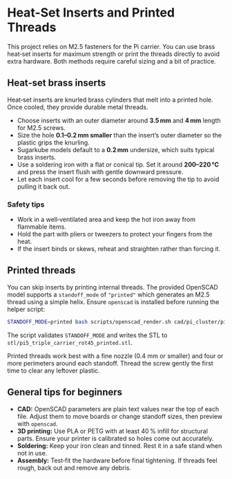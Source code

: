 # Heat-Set Inserts and Printed Threads

This project relies on M2.5 fasteners for the Pi carrier. You can use brass heat‑set inserts
for maximum strength or print the threads directly to avoid extra hardware. Both methods
require careful sizing and a bit of practice.

## Heat‑set brass inserts

Heat‑set inserts are knurled brass cylinders that melt into a printed hole. Once cooled,
they provide durable metal threads.

- Choose inserts with an outer diameter around **3.5 mm** and **4 mm** length for M2.5 screws.
- Size the hole **0.1–0.2 mm smaller** than the insert’s outer diameter so the plastic grips the
  knurling.
- Sugarkube models default to a **0.2 mm** undersize, which suits typical brass inserts.
- Use a soldering iron with a flat or conical tip. Set it around **200–220 °C** and
  press the insert flush with gentle downward pressure.
- Let each insert cool for a few seconds before removing the tip to avoid pulling it back out.

### Safety tips

- Work in a well‑ventilated area and keep the hot iron away from flammable items.
- Hold the part with pliers or tweezers to protect your fingers from the heat.
- If the insert binds or skews, reheat and straighten rather than forcing it.

## Printed threads

You can skip inserts by printing internal threads. The provided OpenSCAD model supports a
`standoff_mode` of `"printed"` which generates an M2.5 thread using a simple helix. Ensure
`openscad` is installed before running the helper script:

```bash
STANDOFF_MODE=printed bash scripts/openscad_render.sh cad/pi_cluster/pi5_triple_carrier_rot45.scad
```

The script validates `STANDOFF_MODE` and writes the STL to
`stl/pi5_triple_carrier_rot45_printed.stl`.

Printed threads work best with a fine nozzle (0.4 mm or smaller) and four or more perimeters around
each standoff. Thread the screw gently the first time to clear any leftover plastic.

## General tips for beginners

- **CAD:** OpenSCAD parameters are plain text values near the top of each file. Adjust them to move
  boards or change standoff sizes, then preview with `openscad`.
- **3D printing:** Use PLA or PETG with at least 40 % infill for structural parts. Ensure your
  printer is calibrated so holes come out accurately.
- **Soldering:** Keep your iron clean and tinned. Rest it in a safe stand when not in use.
- **Assembly:** Test‑fit the hardware before final tightening. If threads feel rough, back out and
  remove any debris.
